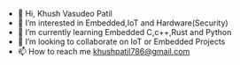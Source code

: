 - 👋 Hi, Khush Vasudeo Patil
- 👀 I’m interested in Embedded,IoT and Hardware(Security)
- 🌱 I’m currently learning Embedded C,c++,Rust and Python
- 💞️ I’m looking to collaborate on IoT or Embedded Projects
- 📫 How to reach me khushpatil786@gmail.com

<!---
AssassinKh/AssassinKh is a ✨ special ✨ repository because its `README.md` (this file) appears on your GitHub profile.
You can click the Preview link to take a look at your changes.
--->
